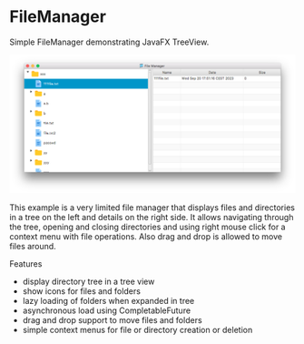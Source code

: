 # FileManager

Simple FileManager demonstrating JavaFX TreeView.

![FileManager](FileManager.png)

This example is a very limited file manager that displays files and directories in a tree on the left and details on the right side. It allows navigating through the tree, opening and closing directories and using right mouse click for a context menu with file operations. Also drag and drop is allowed to move files around.

Features

- display directory tree in a tree view
- show icons for files and folders
- lazy loading of folders when expanded in tree
- asynchronous load using CompletableFuture
- drag and drop support to move files and folders
- simple context menus for file or directory creation or deletion
